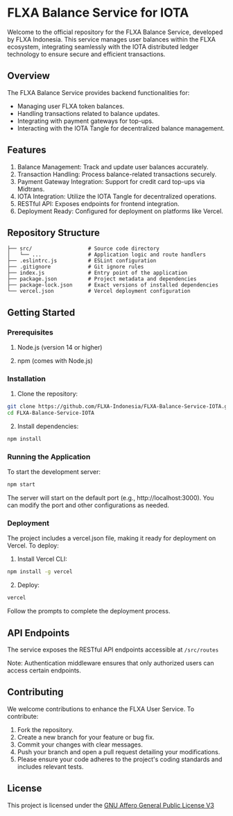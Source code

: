 # FLXA Balance Service for IOTA

Welcome to the official repository for the FLXA Balance Service, developed by FLXA Indonesia. This service manages user balances within the FLXA ecosystem, integrating seamlessly with the IOTA distributed ledger technology to ensure secure and efficient transactions.

## Overview
The FLXA Balance Service provides backend functionalities for:
- Managing user FLXA token balances.
- Handling transactions related to balance updates.
- Integrating with payment gateways for top-ups.
- Interacting with the IOTA Tangle for decentralized balance management.

## Features
1. Balance Management: Track and update user balances accurately.
2. Transaction Handling: Process balance-related transactions securely.
3. Payment Gateway Integration: Support for credit card top-ups via Midtrans.
4. IOTA Integration: Utilize the IOTA Tangle for decentralized operations.
5. RESTful API: Exposes endpoints for frontend integration.
6. Deployment Ready: Configured for deployment on platforms like Vercel.

## Repository Structure
```
├── src/                  # Source code directory
│   └── ...               # Application logic and route handlers
├── .eslintrc.js          # ESLint configuration
├── .gitignore            # Git ignore rules
├── index.js              # Entry point of the application
├── package.json          # Project metadata and dependencies
├── package-lock.json     # Exact versions of installed dependencies
└── vercel.json           # Vercel deployment configuration
```


## Getting Started
### Prerequisites

1. Node.js (version 14 or higher)

2. npm (comes with Node.js)

### Installation
1. Clone the repository:
```bash
git clone https://github.com/FLXA-Indonesia/FLXA-Balance-Service-IOTA.git
cd FLXA-Balance-Service-IOTA
```

2. Install dependencies:
```bash
npm install
```

### Running the Application
To start the development server:

```bash
npm start
```

The server will start on the default port (e.g., http://localhost:3000). You can modify the port and other configurations as needed.

### Deployment
The project includes a vercel.json file, making it ready for deployment on Vercel. To deploy:

1. Install Vercel CLI:
```bash
npm install -g vercel
```

2. Deploy:
```bash
vercel
```

Follow the prompts to complete the deployment process.

## API Endpoints
The service exposes the RESTful API endpoints accessible at `/src/routes`

Note: Authentication middleware ensures that only authorized users can access certain endpoints.

## Contributing
We welcome contributions to enhance the FLXA User Service. To contribute:
1. Fork the repository.
2. Create a new branch for your feature or bug fix.
3. Commit your changes with clear messages.
4. Push your branch and open a pull request detailing your modifications.
5. Please ensure your code adheres to the project's coding standards and includes relevant tests.

## License
This project is licensed under the [GNU Affero General Public License V3](LICENSE)

